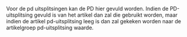 Voor de pd uitsplitsingen kan de PD hier gevuld worden. Indien de PD-uitsplitsing gevuld is van het artikel dan zal die gebruikt worden, maar indien de artikel pd-uitsplitsing leeg is dan zal gekeken worden naar de artikelgroep pd-uitsplitsing waarde.